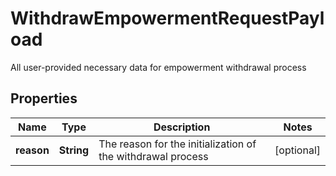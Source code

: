 

# WithdrawEmpowermentRequestPayload

All user-provided necessary data for empowerment withdrawal process

## Properties

| Name | Type | Description | Notes |
|------------ | ------------- | ------------- | -------------|
|**reason** | **String** | The reason for the initialization of the withdrawal process |  [optional] |



